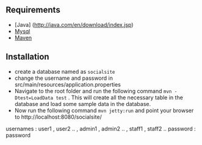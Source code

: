 Requirements
------------
*	[Java] (http://java.com/en/download/index.jsp)
*	[Mysql](http://www.mysql.com/downloads/mysql/)
*	[Maven](http://maven.apache.org/download.html)

Installation
------------
*  create a database named as `socialsite`  	
*  change the username and password in src/main/resources/application.properties 	
*  Navigate to the root folder and run the following command ` mvn -Dtest=LoadData test ` . This 
   will create all the necessary table in the database and load some sample data in the database.
*  Now run the following command ` mvn jetty:run ` and point your browser to http://localhost:8080/socialsite/

usernames : user1 , user2 .. , admin1 , admin2 .. , staff1 , staff2 ..
password  : password